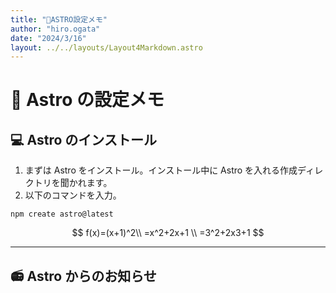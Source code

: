 ```yaml
---
title: "🚀ASTRO設定メモ"
author: "hiro.ogata"
date: "2024/3/16"
layout: ../../layouts/Layout4Markdown.astro
---
```


# 🚀 Astro の設定メモ

## 💻 Astro のインストール

1. まずは Astro をインストール。インストール中に Astro を入れる作成ディレクトリを聞かれます。
2. 以下のコマンドを入力。

```
npm create astro@latest
```

$$
f(x)=(x+1)^2\\
=x^2+2x+1 \\
=3^2+2x3+1
$$

---

## 📻 Astro からのお知らせ

